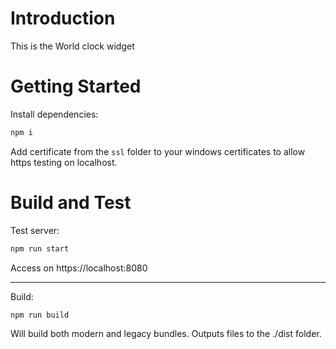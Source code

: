 # Introduction 

This is the World clock widget

# Getting Started

Install dependencies:
```bash
npm i
```

Add certificate from the `ssl` folder to your windows certificates to allow https testing on localhost.

# Build and Test

Test server:
```bash
npm run start
```
Access on https://localhost:8080

---
Build:
```bash
npm run build
```
Will build both modern and legacy bundles. Outputs files to the ./dist folder.
